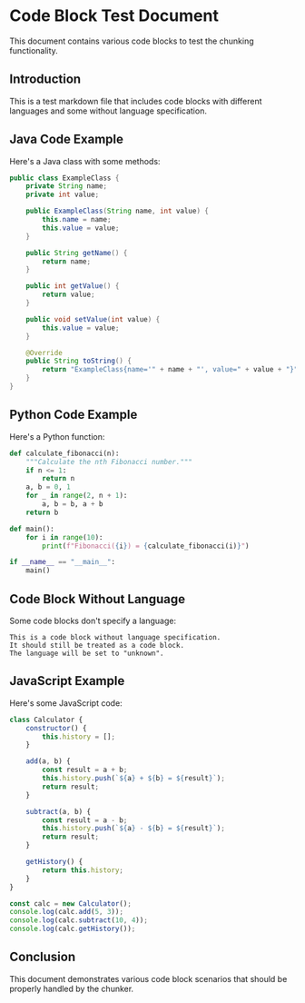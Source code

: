 # Code Block Test Document

This document contains various code blocks to test the chunking functionality.

## Introduction

This is a test markdown file that includes code blocks with different languages and some without language specification.

## Java Code Example

Here's a Java class with some methods:

```java
public class ExampleClass {
    private String name;
    private int value;

    public ExampleClass(String name, int value) {
        this.name = name;
        this.value = value;
    }

    public String getName() {
        return name;
    }

    public int getValue() {
        return value;
    }

    public void setValue(int value) {
        this.value = value;
    }

    @Override
    public String toString() {
        return "ExampleClass{name='" + name + "', value=" + value + "}";
    }
}
```

## Python Code Example

Here's a Python function:

```python
def calculate_fibonacci(n):
    """Calculate the nth Fibonacci number."""
    if n <= 1:
        return n
    a, b = 0, 1
    for _ in range(2, n + 1):
        a, b = b, a + b
    return b

def main():
    for i in range(10):
        print(f"Fibonacci({i}) = {calculate_fibonacci(i)}")

if __name__ == "__main__":
    main()
```

## Code Block Without Language

Some code blocks don't specify a language:

```
This is a code block without language specification.
It should still be treated as a code block.
The language will be set to "unknown".
```

## JavaScript Example

Here's some JavaScript code:

```javascript
class Calculator {
    constructor() {
        this.history = [];
    }

    add(a, b) {
        const result = a + b;
        this.history.push(`${a} + ${b} = ${result}`);
        return result;
    }

    subtract(a, b) {
        const result = a - b;
        this.history.push(`${a} - ${b} = ${result}`);
        return result;
    }

    getHistory() {
        return this.history;
    }
}

const calc = new Calculator();
console.log(calc.add(5, 3));
console.log(calc.subtract(10, 4));
console.log(calc.getHistory());
```

## Conclusion

This document demonstrates various code block scenarios that should be properly handled by the chunker.
